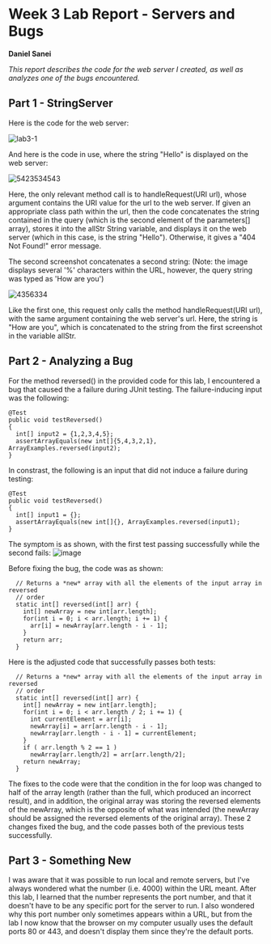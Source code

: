 # Week 3 Lab Report - Servers and Bugs
**Daniel Sanei**

*This report describes the code for the web server I created, as well as analyzes one of the bugs encountered.*

## Part 1 - StringServer

Here is the code for the web server:

![lab3-1](https://user-images.githubusercontent.com/122568617/215354294-e0420bf2-71bf-484e-84b8-4c421ae066fb.JPG)

And here is the code in use, where the string "Hello" is displayed on the web server:

![5423534543](https://user-images.githubusercontent.com/122568617/215354723-c8a99ff4-3c1e-4c7e-819a-6f43fc3ce533.jpg)

Here, the only relevant method call is to handleRequest(URI url), whose argument contains the URI value for the url to the web server.
If given an appropriate class path within the url, then the code concatenates the string contained in the query (which is the second element of the parameters[] array), stores it into the allStr String variable, and displays it on the web server (which in this case, is the string "Hello"). Otherwise, it gives a "404 Not Found!" error message.

The second screenshot concatenates a second string:
(Note: the image displays several '%' characters within the URL, however, the query string was typed as 'How are you')

![4356334](https://user-images.githubusercontent.com/122568617/215354725-512c7b52-8f59-4d28-9cd2-756ac32a610a.jpg)

Like the first one, this request only calls the method handleRequest(URI url), with the same argument containing the web server's url.
Here, the string is "How are you", which is concatenated to the string from the first screenshot in the variable allStr.

## Part 2 - Analyzing a Bug
For the method reversed() in the provided code for this lab, I encountered a bug that caused the a failure during JUnit testing.
The failure-inducing input was the following:
```
@Test
public void testReversed()
{
  int[] input2 = {1,2,3,4,5};
  assertArrayEquals(new int[]{5,4,3,2,1}, ArrayExamples.reversed(input2);
}
```

In constrast, the following is an input that did not induce a failure during testing:
```
@Test
public void testReversed()
{
  int[] input1 = {};
  assertArrayEquals(new int[]{}, ArrayExamples.reversed(input1);
}
```

The symptom is as shown, with the first test passing successfully while the second fails:
![image](https://user-images.githubusercontent.com/122568617/215351296-3550a660-b11d-4d41-8047-2d716d3ffccb.png)

Before fixing the bug, the code was as shown:
```
  // Returns a *new* array with all the elements of the input array in reversed
  // order
  static int[] reversed(int[] arr) {
    int[] newArray = new int[arr.length];
    for(int i = 0; i < arr.length; i += 1) {
      arr[i] = newArray[arr.length - i - 1];
    }
    return arr;
  }
```

Here is the adjusted code that successfully passes both tests:
```
  // Returns a *new* array with all the elements of the input array in reversed
  // order
  static int[] reversed(int[] arr) {
    int[] newArray = new int[arr.length];
    for(int i = 0; i < arr.length / 2; i += 1) {
      int currentElement = arr[i];
      newArray[i] = arr[arr.length - i - 1];
      newArray[arr.length - i - 1] = currentElement;
    }
    if ( arr.length % 2 == 1 )
      newArray[arr.length/2] = arr[arr.length/2];
    return newArray;
  }
```

The fixes to the code were that the condition in the for loop was changed to half of the array length (rather than the full, which produced an incorrect result),
and in addition, the original array was storing the reversed elements of the newArray, which is the opposite of what was intended (the newArray should be assigned
the reversed elements of the original array). These 2 changes fixed the bug, and the code passes both of the previous tests successfully.

## Part 3 - Something New
I was aware that it was possible to run local and remote servers, but I've always wondered what the number (i.e. 4000) within the URL meant.
After this lab, I learned that the number represents the port number, and that it doesn't have to be any specific port for the server to run.
I also wondered why this port number only sometimes appears within a URL, but from the lab I now know that the browser on my computer usually
uses the default ports 80 or 443, and doesn't display them since they're the default ports.

